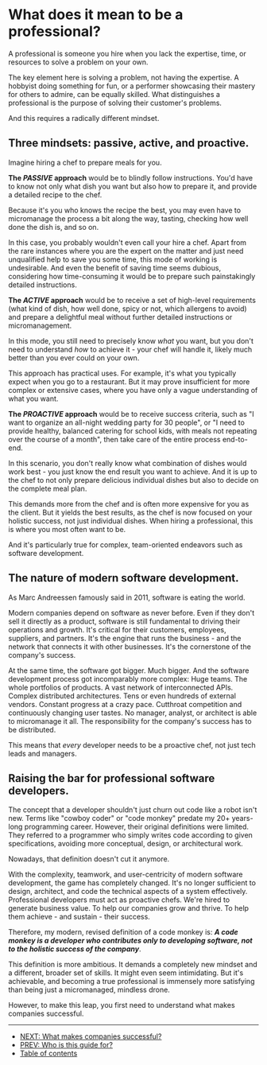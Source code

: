 # What does it mean to be a professional?

A professional is someone you hire when you lack the expertise, time, or resources to solve a problem on your own.

The key element here is solving a problem, not having the expertise. A hobbyist doing something for fun, or a performer showcasing their mastery for others to admire, can be equally skilled. What distinguishes a professional is the purpose of solving their customer's problems.

And this requires a radically different mindset.

## Three mindsets: passive, active, and proactive.

Imagine hiring a chef to prepare meals for you.

**The _PASSIVE_ approach** would be to blindly follow instructions. You'd have to know not only what dish you want but also how to prepare it, and provide a detailed recipe to the chef.

Because it's you who knows the recipe the best, you may even have to micromanage the process a bit along the way, tasting, checking how well done the dish is, and so on.

In this case, you probably wouldn't even call your hire a chef. Apart from the rare instances where you are the expert on the matter and just need unqualified help to save you some time, this mode of working is undesirable. And even the benefit of saving time seems dubious, considering how time-consuming it would be to prepare such painstakingly detailed instructions.

**The _ACTIVE_ approach** would be to receive a set of high-level requirements (what kind of dish, how well done, spicy or not, which allergens to avoid) and prepare a delightful meal without further detailed instructions or micromanagement.

In this mode, you still need to precisely know _what_ you want, but you don't need to understand _how_ to achieve it - your chef will handle it, likely much better than you ever could on your own.

This approach has practical uses. For example, it's what you typically expect when you go to a restaurant. But it may prove insufficient for more complex or extensive cases, where you have only a vague understanding of what you want.

**The _PROACTIVE_ approach** would be to receive success criteria, such as "I want to organize an all-night wedding party for 30 people", or "I need to provide healthy, balanced catering for school kids, with meals not repeating over the course of a month", then take care of the entire process end-to-end.

In this scenario, you don't really know what combination of dishes would work best - you just know the end result you want to achieve. And it is up to the chef to not only prepare delicious individual dishes but also to decide on the complete meal plan.

This demands more from the chef and is often more expensive for you as the client. But it yields the best results, as the chef is now focused on your holistic success, not just individual dishes. When hiring a professional, this is where you most often want to be.

And it's particularly true for complex, team-oriented endeavors such as software development.

## The nature of modern software development.

As Marc Andreessen famously said in 2011, software is eating the world.

Modern companies depend on software as never before. Even if they don't sell it directly as a product, software is still fundamental to driving their operations and growth. It's critical for their customers, employees, suppliers, and partners. It's the engine that runs the business - and the network that connects it with other businesses. It's the cornerstone of the company's success.

At the same time, the software got bigger. Much bigger. And the software development process got incomparably more complex: Huge teams. The whole portfolios of products. A vast network of interconnected APIs. Complex distributed architectures. Tens or even hundreds of external vendors. Constant progress at a crazy pace. Cutthroat competition and continuously changing user tastes. No manager, analyst, or architect is able to micromanage it all. The responsibility for the company's success has to be distributed.

This means that _every_ developer needs to be a proactive chef, not just tech leads and managers.

## Raising the bar for professional software developers.

The concept that a developer shouldn't just churn out code like a robot isn't new. Terms like "cowboy coder" or "code monkey" predate my 20+ years-long programming career. However, their original definitions were limited. They referred to a programmer who simply writes code according to given specifications, avoiding more conceptual, design, or architectural work.

Nowadays, that definition doesn't cut it anymore.

With the complexity, teamwork, and user-centricity of modern software development, the game has completely changed. It's no longer sufficient to design, architect, and code the technical aspects of a system effectively. Professional developers must act as proactive chefs. We're hired to generate business value. To help our companies grow and thrive. To help them achieve - and sustain - their success.

Therefore, my modern, revised definition of a code monkey is: _**A code monkey is a developer who contributes only to developing software, not to the holistic success of the company**_.

This definition is more ambitious. It demands a completely new mindset and a different, broader set of skills. It might even seem intimidating. But it's achievable, and becoming a true professional is immensely more satisfying than being just a micromanaged, mindless drone.

However, to make this leap, you first need to understand what makes companies successful.

---

* [NEXT: What makes companies successful?](chapter_02.md)
* [PREV: Who is this guide for?](who_is_it_for.md)
* [Table of contents](https://github.com/CrazyGoodGuides/TrueSeniorDev#-chapter-1-what-does-it-mean-to-be-a-professional)
